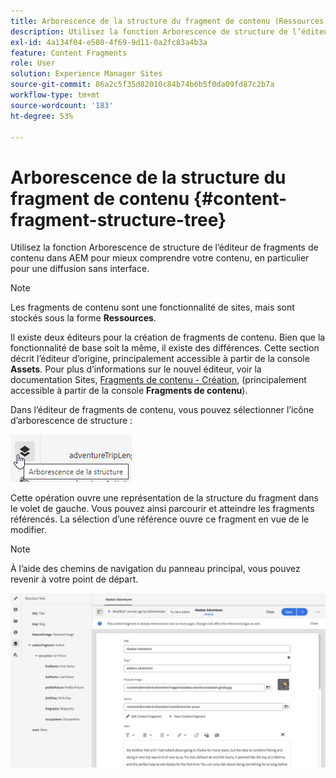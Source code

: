 ```yaml
---
title: Arborescence de la structure du fragment de contenu (Ressources - Fragments de contenu)
description: Utilisez la fonction Arborescence de structure de l’éditeur de fragment de contenu dans AEM pour mieux comprendre votre contenu découplé.
exl-id: 4a134f04-e580-4f69-9d11-0a2fc83a4b3a
feature: Content Fragments
role: User
solution: Experience Manager Sites
source-git-commit: 86a2c5f35d82010c84b74b6b5f0da09fd87c2b7a
workflow-type: tm+mt
source-wordcount: '183'
ht-degree: 53%

---
```


# Arborescence de la structure du fragment de contenu {#content-fragment-structure-tree}

Utilisez la fonction Arborescence de structure de l’éditeur de fragments de contenu dans AEM pour mieux comprendre votre contenu, en particulier pour une diffusion sans interface.

>[!NOTE]
>
>Les fragments de contenu sont une fonctionnalité de sites, mais sont stockés sous la forme **Ressources**.
>
>Il existe deux éditeurs pour la création de fragments de contenu. Bien que la fonctionnalité de base soit la même, il existe des différences. Cette section décrit l’éditeur d’origine, principalement accessible à partir de la console **Assets**. Pour plus d’informations sur le nouvel éditeur, voir la documentation Sites, [Fragments de contenu - Création](/help/sites-cloud/administering/content-fragments/authoring.md), (principalement accessible à partir de la console **Fragments de contenu**).

Dans l’éditeur de fragments de contenu, vous pouvez sélectionner l’icône d’arborescence de structure :

![Arborescence de structure de fragment de contenu dans le panneau latéral](assets/cfm-structuretree-01.png)

Cette opération ouvre une représentation de la structure du fragment dans le volet de gauche. Vous pouvez ainsi parcourir et atteindre les fragments référencés. La sélection d’une référence ouvre ce fragment en vue de le modifier.

>[!NOTE]
>
>À l’aide des chemins de navigation du panneau principal, vous pouvez revenir à votre point de départ.

![Exemple d’arborescence de structure de fragment de contenu](assets/cfm-structuretree-02.png)
